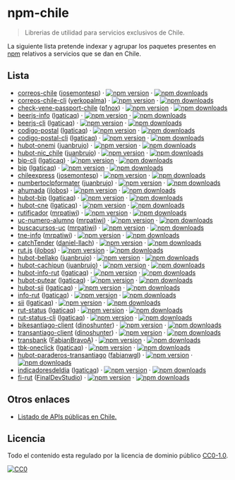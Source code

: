 npm-chile
=========

> Librerias de utilidad para servicios exclusivos de Chile.

La siguiente lista pretende indexar y agrupar los paquetes presentes en [npm](https://www.npmjs.com/) relativos a servicios que se dan en Chile. 

## Lista

- [correos-chile](https://www.npmjs.com/package/correos-chile) ([josemontesp](https://github.com/josemontesp)) 
· [![npm version](https://img.shields.io/npm/v/correos-chile.svg?style=flat-square)](https://www.npmjs.com/package/correos-chile) 
· [![npm downloads](https://img.shields.io/npm/dm/correos-chile.svg?style=flat-square)](https://www.npmjs.com/package/correos-chile)
- [correos-chile-cli](https://www.npmjs.com/package/correos-chile-cli) ([yerkopalma](https://github.com/YerkoPalma)) 
· [![npm version](https://img.shields.io/npm/v/correos-chile-cli.svg?style=flat-square)](https://www.npmjs.com/package/correos-chile-cli) 
· [![npm downloads](https://img.shields.io/npm/dm/correos-chile-cli.svg?style=flat-square)](https://www.npmjs.com/package/correos-chile-cli)
- [check-vene-passport-chile](https://www.npmjs.com/package/check-vene-passport-chile) ([p1nox](https://github.com/p1nox)) 
· [![npm version](https://img.shields.io/npm/v/check-vene-passport-chile.svg?style=flat-square)](https://www.npmjs.com/package/check-vene-passport-chile) 
· [![npm downloads](https://img.shields.io/npm/dm/check-vene-passport-chile.svg?style=flat-square)](https://www.npmjs.com/package/check-vene-passport-chile)
- [beerjs-info](https://www.npmjs.com/package/beerjs-info) ([lgaticaq](https://github.com/lgaticaq)) 
· [![npm version](https://img.shields.io/npm/v/beerjs-info.svg?style=flat-square)](https://www.npmjs.com/package/beerjs-info) 
· [![npm downloads](https://img.shields.io/npm/dm/beerjs-info.svg?style=flat-square)](https://www.npmjs.com/package/beerjs-info)
- [beerjs-cli](https://www.npmjs.com/package/beerjs-cli) ([lgaticaq](https://github.com/lgaticaq)) 
· [![npm version](https://img.shields.io/npm/v/beerjs-cli.svg?style=flat-square)](https://www.npmjs.com/package/beerjs-cli) 
· [![npm downloads](https://img.shields.io/npm/dm/beerjs-cli.svg?style=flat-square)](https://www.npmjs.com/package/beerjs-cli)
- [codigo-postal](https://www.npmjs.com/package/codigo-postal) ([lgaticaq](https://github.com/lgaticaq)) 
· [![npm version](https://img.shields.io/npm/v/codigo-postal.svg?style=flat-square)](https://www.npmjs.com/package/codigo-postal) 
· [![npm downloads](https://img.shields.io/npm/dm/codigo-postal.svg?style=flat-square)](https://www.npmjs.com/package/codigo-postal)
- [codigo-postal-cli](https://www.npmjs.com/package/codigo-postal-cli) ([lgaticaq](https://github.com/lgaticaq)) 
· [![npm version](https://img.shields.io/npm/v/codigo-postal-cli.svg?style=flat-square)](https://www.npmjs.com/package/codigo-postal-cli) 
· [![npm downloads](https://img.shields.io/npm/dm/codigo-postal-cli.svg?style=flat-square)](https://www.npmjs.com/package/codigo-postal-cli)
- [hubot-onemi](https://www.npmjs.com/package/hubot-onemi) ([juanbrujo](https://github.com/juanbrujo)) 
· [![npm version](https://img.shields.io/npm/v/hubot-onemi.svg?style=flat-square)](https://www.npmjs.com/package/hubot-onemi) 
· [![npm downloads](https://img.shields.io/npm/dm/hubot-onemi.svg?style=flat-square)](https://www.npmjs.com/package/hubot-onemi)
- [hubot-nic_chile](https://www.npmjs.com/package/hubot-nic_chile) ([juanbrujo](https://github.com/juanbrujo)) 
· [![npm version](https://img.shields.io/npm/v/hubot-nic_chile.svg?style=flat-square)](https://www.npmjs.com/package/hubot-nic_chile) 
· [![npm downloads](https://img.shields.io/npm/dm/hubot-nic_chile.svg?style=flat-square)](https://www.npmjs.com/package/hubot-nic_chile)
- [bip-cli](https://www.npmjs.com/package/bip-cli) ([lgaticaq](https://github.com/lgaticaq)) 
· [![npm version](https://img.shields.io/npm/v/bip-cli.svg?style=flat-square)](https://www.npmjs.com/package/bip-cli) 
· [![npm downloads](https://img.shields.io/npm/dm/bip-cli.svg?style=flat-square)](https://www.npmjs.com/package/bip-cli)
- [bip](https://www.npmjs.com/package/bip) ([lgaticaq](https://github.com/lgaticaq)) 
· [![npm version](https://img.shields.io/npm/v/bip.svg?style=flat-square)](https://www.npmjs.com/package/bip) 
· [![npm downloads](https://img.shields.io/npm/dm/bip.svg?style=flat-square)](https://www.npmjs.com/package/bip)
- [chileexpress](https://www.npmjs.com/package/chileexpress) ([josemontesp](https://github.com/josemontesp)) 
· [![npm version](https://img.shields.io/npm/v/chileexpress.svg?style=flat-square)](https://www.npmjs.com/package/chileexpress) 
· [![npm downloads](https://img.shields.io/npm/dm/chileexpress.svg?style=flat-square)](https://www.npmjs.com/package/chileexpress)
- [numbertoclpformater](https://www.npmjs.com/package/numbertoclpformater) ([juanbrujo](https://github.com/juanbrujo)) 
· [![npm version](https://img.shields.io/npm/v/numbertoclpformater.svg?style=flat-square)](https://www.npmjs.com/package/numbertoclpformater) 
· [![npm downloads](https://img.shields.io/npm/dm/numbertoclpformater.svg?style=flat-square)](https://www.npmjs.com/package/numbertoclpformater)
- [ahumada](https://www.npmjs.com/package/ahumada) ([jlobos](https://github.com/jlobos)) 
· [![npm version](https://img.shields.io/npm/v/ahumada.svg?style=flat-square)](https://www.npmjs.com/package/ahumada) 
· [![npm downloads](https://img.shields.io/npm/dm/ahumada.svg?style=flat-square)](https://www.npmjs.com/package/ahumada)
- [hubot-bip](https://www.npmjs.com/package/hubot-bip) ([lgaticaq](https://github.com/lgaticaq))
· [![npm version](https://img.shields.io/npm/v/hubot-bip.svg?style=flat-square)](https://www.npmjs.com/package/hubot-bip) 
· [![npm downloads](https://img.shields.io/npm/dm/hubot-bip.svg?style=flat-square)](https://www.npmjs.com/package/hubot-bip)
- [hubot-cne](https://www.npmjs.com/package/hubot-cne) ([lgaticaq](https://github.com/lgaticaq))
· [![npm version](https://img.shields.io/npm/v/hubot-cne.svg?style=flat-square)](https://www.npmjs.com/package/hubot-cne) 
· [![npm downloads](https://img.shields.io/npm/dm/hubot-cne.svg?style=flat-square)](https://www.npmjs.com/package/hubot-cne)
- [rutificador](https://www.npmjs.com/package/rutificador) ([mrpatiwi](https://github.com/mrpatiwi))
· [![npm version](https://img.shields.io/npm/v/rutificador.svg?style=flat-square)](https://www.npmjs.com/package/rutificador) 
· [![npm downloads](https://img.shields.io/npm/dm/rutificador.svg?style=flat-square)](https://www.npmjs.com/package/rutificador)
- [uc-numero-alumno](https://www.npmjs.com/package/uc-numero-alumno) ([mrpatiwi](https://github.com/mrpatiwi))
· [![npm version](https://img.shields.io/npm/v/uc-numero-alumno.svg?style=flat-square)](https://www.npmjs.com/package/uc-numero-alumno) 
· [![npm downloads](https://img.shields.io/npm/dm/uc-numero-alumno.svg?style=flat-square)](https://www.npmjs.com/package/uc-numero-alumno)
- [buscacursos-uc](https://www.npmjs.com/package/buscacursos-uc) ([mrpatiwi](https://github.com/mrpatiwi))
· [![npm version](https://img.shields.io/npm/v/buscacursos-uc.svg?style=flat-square)](https://www.npmjs.com/package/buscacursos-uc) 
· [![npm downloads](https://img.shields.io/npm/dm/buscacursos-uc.svg?style=flat-square)](https://www.npmjs.com/package/buscacursos-uc)
- [tne-info](https://www.npmjs.com/package/tne-info) ([mrpatiwi](https://github.com/mrpatiwi))
· [![npm version](https://img.shields.io/npm/v/tne-info.svg?style=flat-square)](https://www.npmjs.com/package/tne-info) 
· [![npm downloads](https://img.shields.io/npm/dm/tne-info.svg?style=flat-square)](https://www.npmjs.com/package/tne-info)
- [catchTender](https://www.npmjs.com/package/catchTender) ([daniel-llach](https://github.com/daniel-llach))
· [![npm version](https://img.shields.io/npm/v/catchTender.svg?style=flat-square)](https://www.npmjs.com/package/catchTender) 
· [![npm downloads](https://img.shields.io/npm/dm/catchTender.svg?style=flat-square)](https://www.npmjs.com/package/catchTender)
- [rut.js](https://www.npmjs.com/package/rut.js) ([jlobos](https://github.com/jlobos))
· [![npm version](https://img.shields.io/npm/v/rut.js.svg?style=flat-square)](https://www.npmjs.com/package/rut.js) 
· [![npm downloads](https://img.shields.io/npm/dm/rut.js.svg?style=flat-square)](https://www.npmjs.com/package/rut.js)
- [hubot-bellako](https://www.npmjs.com/package/hubot-bellako) ([juanbrujo](https://github.com/juanbrujo)) 
· [![npm version](https://img.shields.io/npm/v/hubot-bellako.svg?style=flat-square)](https://www.npmjs.com/package/hubot-bellako) 
· [![npm downloads](https://img.shields.io/npm/dm/hubot-bellako.svg?style=flat-square)](https://www.npmjs.com/package/hubot-bellako)
- [hubot-cachipun](https://www.npmjs.com/package/hubot-cachipun) ([juanbrujo](https://github.com/juanbrujo)) 
· [![npm version](https://img.shields.io/npm/v/hubot-cachipun.svg?style=flat-square)](https://www.npmjs.com/package/hubot-cachipun) 
· [![npm downloads](https://img.shields.io/npm/dm/hubot-cachipun.svg?style=flat-square)](https://www.npmjs.com/package/hubot-cachipun)
- [hubot-info-rut](https://www.npmjs.com/package/hubot-info-rut) ([lgaticaq](https://github.com/lgaticaq)) 
· [![npm version](https://img.shields.io/npm/v/hubot-info-rut.svg?style=flat-square)](https://www.npmjs.com/package/hubot-info-rut) 
· [![npm downloads](https://img.shields.io/npm/dm/hubot-info-rut.svg?style=flat-square)](https://www.npmjs.com/package/hubot-info-rut)
- [hubot-putear](https://www.npmjs.com/package/hubot-putear) ([lgaticaq](https://github.com/lgaticaq)) 
· [![npm version](https://img.shields.io/npm/v/hubot-putear.svg?style=flat-square)](https://www.npmjs.com/package/hubot-putear) 
· [![npm downloads](https://img.shields.io/npm/dm/hubot-putear.svg?style=flat-square)](https://www.npmjs.com/package/hubot-putear)
- [hubot-sii](https://www.npmjs.com/package/hubot-sii) ([lgaticaq](https://github.com/lgaticaq)) 
· [![npm version](https://img.shields.io/npm/v/hubot-sii.svg?style=flat-square)](https://www.npmjs.com/package/hubot-sii) 
· [![npm downloads](https://img.shields.io/npm/dm/hubot-sii.svg?style=flat-square)](https://www.npmjs.com/package/hubot-sii)
- [info-rut](https://www.npmjs.com/package/info-rut) ([lgaticaq](https://github.com/lgaticaq)) 
· [![npm version](https://img.shields.io/npm/v/info-rut.svg?style=flat-square)](https://www.npmjs.com/package/info-rut) 
· [![npm downloads](https://img.shields.io/npm/dm/info-rut.svg?style=flat-square)](https://www.npmjs.com/package/info-rut)
- [sii](https://www.npmjs.com/package/sii) ([lgaticaq](https://github.com/lgaticaq)) 
· [![npm version](https://img.shields.io/npm/v/sii.svg?style=flat-square)](https://www.npmjs.com/package/sii) 
· [![npm downloads](https://img.shields.io/npm/dm/sii.svg?style=flat-square)](https://www.npmjs.com/package/sii)
- [rut-status](https://www.npmjs.com/package/rut-status) ([lgaticaq](https://github.com/lgaticaq)) 
· [![npm version](https://img.shields.io/npm/v/rut-status.svg?style=flat-square)](https://www.npmjs.com/package/rut-status) 
· [![npm downloads](https://img.shields.io/npm/dm/rut-status.svg?style=flat-square)](https://www.npmjs.com/package/rut-status)
- [rut-status-cli](https://www.npmjs.com/package/rut-status-cli) ([lgaticaq](https://github.com/lgaticaq)) 
· [![npm version](https://img.shields.io/npm/v/rut-status-cli.svg?style=flat-square)](https://www.npmjs.com/package/rut-status-cli) 
· [![npm downloads](https://img.shields.io/npm/dm/rut-status-cli.svg?style=flat-square)](https://www.npmjs.com/package/rut-status-cli)
- [bikesantiago-client](https://www.npmjs.com/package/bikesantiago-client) ([dinoshunter](https://github.com/dinoshunter)) 
· [![npm version](https://img.shields.io/npm/v/bikesantiago-client.svg?style=flat-square)](https://www.npmjs.com/package/bikesantiago-client) 
· [![npm downloads](https://img.shields.io/npm/dm/bikesantiago-client.svg?style=flat-square)](https://www.npmjs.com/package/bikesantiago-client)
- [transantiago-client](https://www.npmjs.com/package/transantiago-client) ([dinoshunter](https://github.com/dinoshunter)) 
· [![npm version](https://img.shields.io/npm/v/transantiago-client.svg?style=flat-square)](https://www.npmjs.com/package/transantiago-client) 
· [![npm downloads](https://img.shields.io/npm/dm/transantiago-client.svg?style=flat-square)](https://www.npmjs.com/package/transantiago-client)
- [transbank](https://www.npmjs.com/package/transbank) ([FabianBravoA](https://github.com/FabianBravoA)) 
· [![npm version](https://img.shields.io/npm/v/transbank.svg?style=flat-square)](https://www.npmjs.com/package/transbank) 
· [![npm downloads](https://img.shields.io/npm/dm/transbank.svg?style=flat-square)](https://www.npmjs.com/package/transbank)
- [tbk-oneclick](https://www.npmjs.com/package/tbk-oneclick) ([lgaticaq](https://github.com/lgaticaq)) 
· [![npm version](https://img.shields.io/npm/v/tbk-oneclick.svg?style=flat-square)](https://www.npmjs.com/package/tbk-oneclick) 
· [![npm downloads](https://img.shields.io/npm/dm/tbk-oneclick.svg?style=flat-square)](https://www.npmjs.com/package/tbk-oneclick)
- [hubot-paraderos-transantiago](https://www.npmjs.com/package/hubot-paraderos-transantiago) ([fabianwgl](https://github.com/fabianwgl)) 
· [![npm version](https://img.shields.io/npm/v/hubot-paraderos-transantiago.svg?style=flat-square)](https://www.npmjs.com/package/hubot-paraderos-transantiago) 
· [![npm downloads](https://img.shields.io/npm/dm/hubot-paraderos-transantiago.svg?style=flat-square)](https://www.npmjs.com/package/hubot-paraderos-transantiago)
- [indicadoresdeldia](https://www.npmjs.com/package/indicadoresdeldia) ([lgaticaq](https://github.com/lgaticaq)) 
· [![npm version](https://img.shields.io/npm/v/indicadoresdeldia.svg?style=flat-square)](https://www.npmjs.com/package/indicadoresdeldia) 
· [![npm downloads](https://img.shields.io/npm/dm/indicadoresdeldia.svg?style=flat-square)](https://www.npmjs.com/package/indicadoresdeldia)
- [fi-rut](https://www.npmjs.com/package/fi-rut) ([FinalDevStudio](https://github.com/FinalDevStudio)) 
· [![npm version](https://img.shields.io/npm/v/fi-rut.svg?style=flat-square)](https://www.npmjs.com/package/fi-rut) 
· [![npm downloads](https://img.shields.io/npm/dm/fi-rut.svg?style=flat-square)](https://www.npmjs.com/package/fi-rut)

## Otros enlaces

- [Listado de APIs públicas en Chile.](https://github.com/juanbrujo/listado-apis-publicas-en-chile)

## Licencia

Todo el contenido esta regulado por la licencia de dominio público [CC0-1.0](https://spdx.org/licenses/CC0-1.0.html).

[![CC0](http://mirrors.creativecommons.org/presskit/buttons/88x31/svg/cc-zero.svg)](https://creativecommons.org/publicdomain/zero/1.0/)
